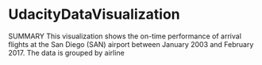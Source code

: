 # UdacityDataVisualization

SUMMARY
This visualization shows the on-time performance of arrival flights at the San Diego (SAN) airport between January 2003 and February 2017.
The data is grouped by airline
